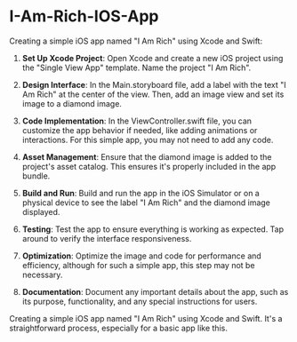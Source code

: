 # I-Am-Rich-IOS-App

Creating a simple iOS app named "I Am Rich" using Xcode and Swift:

1. **Set Up Xcode Project**: Open Xcode and create a new iOS project using the "Single View App" template. Name the project "I Am Rich".

2. **Design Interface**: In the Main.storyboard file, add a label with the text "I Am Rich" at the center of the view. Then, add an image view and set its image to a diamond image.

3. **Code Implementation**: In the ViewController.swift file, you can customize the app behavior if needed, like adding animations or interactions. For this simple app, you may not need to add any code.

4. **Asset Management**: Ensure that the diamond image is added to the project's asset catalog. This ensures it's properly included in the app bundle.

5. **Build and Run**: Build and run the app in the iOS Simulator or on a physical device to see the label "I Am Rich" and the diamond image displayed.

6. **Testing**: Test the app to ensure everything is working as expected. Tap around to verify the interface responsiveness.

7. **Optimization**: Optimize the image and code for performance and efficiency, although for such a simple app, this step may not be necessary.

8. **Documentation**: Document any important details about the app, such as its purpose, functionality, and any special instructions for users.

Creating a simple iOS app named "I Am Rich" using Xcode and Swift. It's a straightforward process, especially for a basic app like this.
